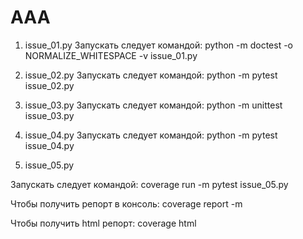 # AAA

1) issue_01.py
Запускать следует командой:
python -m doctest -o NORMALIZE_WHITESPACE -v issue_01.py

2) issue_02.py
Запускать следует командой:
python -m pytest issue_02.py

3) issue_03.py
Запускать следует командой:
python -m unittest issue_03.py

4) issue_04.py
Запускать следует командой:
python -m pytest issue_04.py

5) issue_05.py

Запускать следует командой:
coverage run -m pytest issue_05.py

Чтобы получить репорт в консоль:
coverage report -m

Чтобы получить html репорт:
coverage html

